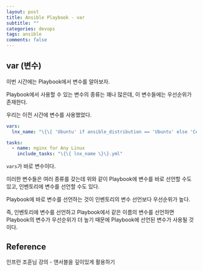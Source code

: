 ```yaml
---
layout: post
title: Ansible Playbook - var
subtitle: ""
categories: devops
tags: ansible
comments: false
---
```


## var (변수)

이번 시간에는 Playbook에서 변수를 알아보자.

Playbook에서 사용할 수 있는 변수의 종류는 꽤나 많은데, 이 변수들에는 우선순위가 존재한다.

우리는 이전 시간에 변수를 사용했었다.

```yaml
vars:
  lnx_name: "\{\{ 'Ubuntu' if ansible_distribution == 'Ubuntu' else 'CentOS' if ansible_distribution == 'CentOS' else 'Just Linux'\}\}"

tasks:
  - name: nginx for Any Linux
    include_tasks: "\{\{ lnx_name \}\}.yml"
```

`vars`가 바로 변수이다.

이러한 변수들은 여러 종류를 갖는데 위와 같이 Playbook에 변수를 바로 선언할 수도 있고, 인벤토리에 변수를 선언할 수도 있다.

Playbook에 바로 변수를 선언하는 것이 인벤토리의 변수 선언보다 우선순위가 높다.

즉, 인벤토리에 변수를 선언하고 Playbook에서 같은 이름의 변수를 선언하면 Playbook의 변수가 우선순위가 더 높기 때문에 Playbook에 선언된 변수가 사용될 것이다.

## Reference

인프런 조훈님 강의 - 앤서블을 깊이있게 활용하기
